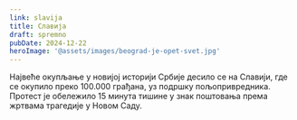 ```yaml
---
link: slavija
title: Славија
draft: spremno
pubDate: 2024-12-22
heroImage: '@assets/images/beograd-je-opet-svet.jpg'
---
```

Највеће окупљање у новијој историји Србије десило се на Славији, где се окупило преко 100.000 грађана, уз подршку пољопривредника. Протест је обележило 15 минута тишине у знак поштовања према жртвама трагедије у Новом Саду.
